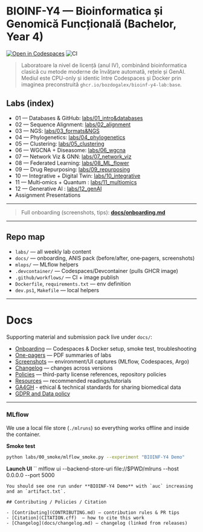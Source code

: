 # BIOINF-Y4 — Bioinformatica și Genomică Funcțională (Bachelor, Year 4) 

[![Open in Codespaces](https://github.com/codespaces/badge.svg)](https://codespaces.new/bozdogalex/bioinf-y4-lab?quickstart=1)
![CI](https://github.com/bozdogalex/bioinf-y4-lab/actions/workflows/ci.yml/badge.svg?branch=main)


> Laboratoare la nivel de licență (anul IV), combinând bioinformatica clasică cu metode moderne de învățare automată, rețele și GenAI.  
> Mediul este CPU-only și identic între Codespaces și Docker prin imaginea preconstruită `ghcr.io/bozdogalex/bioinf-y4-lab:base`.


## Labs (index)

- 01 — Databases & GitHub: [labs/01_intro&databases](labs/01_intro&databases)
- 02 — Sequence Alignment: [labs/02_alignment](labs/02_alignment)
- 03 — NGS: [labs/03_formats&NGS](labs/03_formats&NGS)
- 04 — Phylogenetics: [labs/04_phylogenetics](labs/04_phylogenetics)
- 05 — Clustering: [labs/05_clustering](labs/05_clustering)
- 06 — WGCNA + Diseasome: [labs/06_wgcna](labs/06_wgcna)
- 07 — Network Viz & GNN: [labs/07_network_viz](labs/07_network_viz)
- 08 — Federated Learning: [labs/08_ML_flower](labs/08_ML_flower)
- 09 — Drug Repurposing: [labs/09_repurposing](labs/09_repurposing)
- 10 — Integrative + Digital Twin: [labs/10_integrative](labs/10_integrative)
- 11 — Multi‑omics + Quantum : [labs/11_multiomics](labs/11_multiomics)
- 12 — Generative AI : [labs/12_genAI](labs/12_genAI)
- Assignment Presentations

---

> Full onboarding (screenshots, tips): **[docs/onboarding.md](docs/onboarding.md)**

---

## Repo map

- `labs/` — all weekly lab content
- `docs/` — onboarding, ANIS pack (before/after, one‑pagers, screenshots)
- `mlops/` — MLflow helpers
- `.devcontainer/` — Codespaces/Devcontainer (pulls GHCR image)
- `.github/workflows/` — CI + image publish
- `Dockerfile`, `requirements.txt` — env definition
- `dev.ps1`, `Makefile` — local helpers

---
# Docs

Supporting material and submission pack live under `docs/`:

- [Onboarding](docs/onboarding.md) — Codespaces & Docker setup, smoke test, troubleshooting
- [One-pagers](docs/lab_onepagers/) — PDF summaries of labs
- [Screenshots](docs/screens/) — environment/UI captures (MLflow, Codespaces, Argo)
- [Changelog](docs/changelog.md) — changes across versions
- [Policies](docs/policies.md) — third-party license references, repository policies
- [Resources](docs/resources.md) — recommended readings/tutorials
- [GA4GH](docs/GA4GH_primer) - ethical & technical standards for sharing biomedical data
- [GDPR and Data policy](docs/GDPR_and_DataPolicy.md) 
---

### MLflow 
We use a local file store (`./mlruns`) so everything works offline and inside the container.
 
 **Smoke test**
 ```bash
 python labs/00_smoke/mlflow_smoke.py --experiment "BIOINF-Y4 Demo"
 ```
 
 **Launch UI**
 ``
 mlflow ui --backend-store-uri file://$PWD/mlruns --host 0.0.0.0 --port 5000
 ```
 You should see one run under **BIOINF-Y4 Demo** with `auc` increasing and an `artifact.txt`.

## Contributing / Policies / Citation

- [Contributing](CONTRIBUTING.md) — contribution rules & PR tips  
- [Citation](CITATION.cff)  — how to cite this work  
- [Changelog](docs/changelog.md) — changelog (linked from releases)

